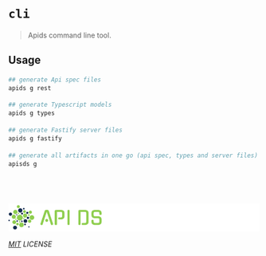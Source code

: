 # `cli`

> Apids command line tool.

## Usage

```bash
## generate Api spec files
apids g rest

## generate Typescript models
apids g types

## generate Fastify server files
apids g fastify

## generate all artifacts in one go (api spec, types and server files)
apisds g
```

## &nbsp;

![apids](../../assets/public/banner-inversex90.png?raw=true)

_[MIT](../../LICENSE) LICENSE_
